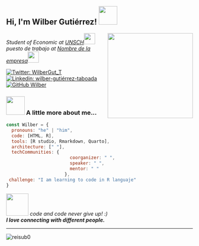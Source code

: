 

<h2> Hi, I'm Wilber Gutiérrez! <img src="https://cdn-icons.flaticon.com/png/512/3001/premium/3001758.png?token=exp=1649006910~hmac=4bb33092439e26664b9e57d91dd9d705" width="50"></h2>

<img align='right' src="https://cdn-icons.flaticon.com/png/512/1144/premium/1144760.png?token=exp=1649011335~hmac=dea01676116b2a1790c242b96d9f1b67" width="230">
<p><em>Student of Economic at <a href="https://www.unsch.edu.pe/">UNSCH</a><img src="https://cdn-icons-png.flaticon.com/512/1344/1344761.png" width="30"></br> puesto de trabajo at <a href="link del sitio web"> Nombre de la empresa</a><img src="https://cdn-icons.flaticon.com/png/512/3150/premium/3150521.png?token=exp=1649007393~hmac=33d35db0d17242a80bb68f649d4ee806" width="30"> 
</em></p>

[![Twitter: WilberGut_T](https://img.shields.io/twitter/follow/WilberGut_T?style=social)](https://twitter.com/WilberGut_T)
[![Linkedin: wilber-gutiérrez-taboada](https://img.shields.io/badge/-Wilber-blue?style=flat-square&logo=Linkedin&logoColor=white&link=https://www.linkedin.com/in/wilber-gutiérrez-taboada/)](https://www.linkedin.com/in/wilber-gutiérrez-taboada/)
[![GitHub Wilber](https://img.shields.io/github/followers/WilberGutierrezT?label=follow&style=social)](https://github.com/WilberGutierrezT)


### <img src="https://cdn-icons-png.flaticon.com/512/7162/7162937.png" width="50"> A little more about me...  

```javascript
const Wilber = {
  pronouns: "he" | "him",
  code: [HTML, R],
  tools: [R studio, Rmarkdown, Quarto],
  architecture: [" "],
  techCommunities: {
                        coorganizer: " ",
                        speaker: " ",
                        mentor: " "
                      },
 challenge: "I am learning to code in R languaje"
}
```

<img src="https://cdn-icons-png.flaticon.com/512/1535/1535004.png" width="60"> <em> code and code never give up!</b> :)  
<b>I love connecting with different people.</b></em>

---

<p align="left">
  <img src="https://github-readme-stats.vercel.app/api?username=WilberGutierrezT&show_icons=true" alt="reisub0" /> 

</p>
<p align="left"> </p>

